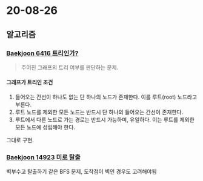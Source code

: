# 20-08-26

## 알고리즘
### [Baekjoon 6416 트리인가?](/Algorithm/Baekjoon/p6416)

> 주어진 그래프의 트리 여부를 판단하는 문제.

#### 그래프가 트리인 조건
1. 들어오는 간선이 하나도 없는 단 하나의 노드가 존재한다. 이를 루트(root) 노드라고 부른다.
2. 루트 노드를 제외한 모든 노드는 반드시 단 하나의 들어오는 간선이 존재한다.
3. 루트에서 다른 노드로 가는 경로는 반드시 가능하며, 유일하다. 이는 루트를 제외한 모든 노드에 성립해야 한다.

그대로 구현.


### [Baekjoon 14923 미로 탈출](/Algorithm/Baekjoon/p14923)
벽부수고 탈출하기 같은 BFS 문제, 도착점이 벽인 경우도 고려해야됨